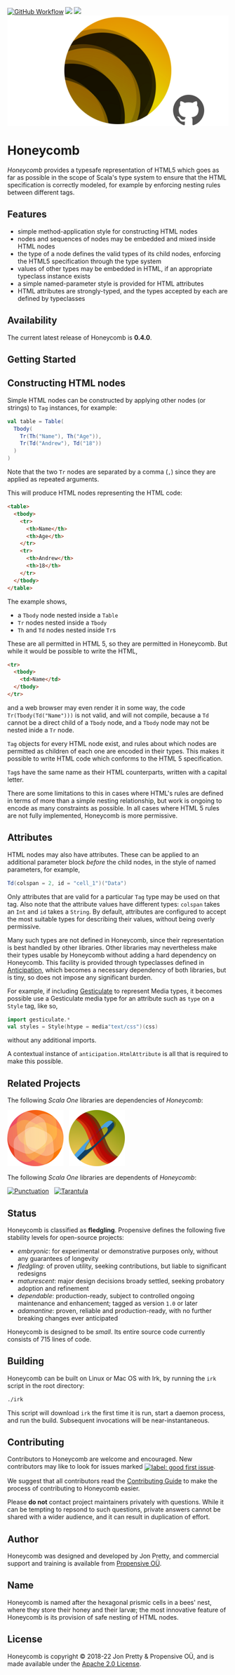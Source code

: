 [<img alt="GitHub Workflow" src="https://img.shields.io/github/workflow/status/propensive/honeycomb/Build/main?style=for-the-badge" height="24">](https://github.com/propensive/honeycomb/actions)
[<img src="https://img.shields.io/maven-central/v/com.propensive/honeycomb-core?color=2465cd&style=for-the-badge" height="24">](https://search.maven.org/artifact/com.propensive/honeycomb-core)
[<img src="https://img.shields.io/discord/633198088311537684?color=8899f7&label=DISCORD&style=for-the-badge" height="24">](https://discord.gg/7b6mpF6Qcf)
<img src="/doc/images/github.png" valign="middle">

# Honeycomb

_Honeycomb_ provides a typesafe representation of HTML5 which goes as far as possible in the scope of
Scala's type system to ensure that the HTML specification is correctly modeled, for example by
enforcing nesting rules between different tags.

## Features

- simple method-application style for constructing HTML nodes
- nodes and sequences of nodes may be embedded and mixed inside HTML nodes
- the type of a node defines the valid types of its child nodes, enforcing the HTML5 specification through the type system
- values of other types may be embedded in HTML, if an appropriate typeclass instance exists
- a simple named-parameter style is provided for HTML attributes
- HTML attributes are strongly-typed, and the types accepted by each are defined by typeclasses


## Availability

The current latest release of Honeycomb is __0.4.0__.

## Getting Started

## Constructing HTML nodes

Simple HTML nodes can be constructed by applying other nodes (or strings) to `Tag` instances, for example:
```scala
val table = Table(
  Tbody(
    Tr(Th("Name"), Th("Age")),
    Tr(Td("Andrew"), Td("18"))
  )
)
```

Note that the two `Tr` nodes are separated by a comma (`,`) since they are applied as repeated arguments.

This will produce HTML nodes representing the HTML code:
```html
<table>
  <tbody>
    <tr>
      <th>Name</th>
      <th>Age</th>
    </tr>
    <tr>
      <th>Andrew</th>
      <th>18</th>
    </tr>
  </tbody>
</table>
```

The example shows,
- a `Tbody` node nested inside a `Table`
- `Tr` nodes nested inside a `Tbody`
- `Th` and `Td` nodes nested inside `Tr`s

These are all permitted in HTML 5, so they are permitted in Honeycomb. But while it would be
possible to write the HTML,
```html
<tr>
  <tbody>
    <td>Name</td>
  </tbody>
</tr>
```
and a web browser may even render it in some way, the code `Tr(Tbody(Td("Name")))` is not valid,
and will not compile, because a `Td` cannot be a direct child of a `Tbody` node, and a `Tbody` node
may not be nested inide a `Tr` node.

`Tag` objects for every HTML node exist, and rules about which nodes are permitted as children of
each one are encoded in their types. This makes it possible to write HTML code which conforms to the
HTML 5 specification.

`Tag`s have the same name as their HTML counterparts, written with a capital letter.

There are some limitations to this in cases where HTML's rules are defined in terms of more than a
simple nesting relationship, but work is ongoing to encode as many constraints as possible. In all
cases where HTML 5 rules are not fully implemented, Honeycomb is more permissive.

## Attributes

HTML nodes may also have attributes. These can be applied to an additional parameter block _before_
the child nodes, in the style of named parameters, for example,
```scala
Td(colspan = 2, id = "cell_1")("Data")
```

Only attributes that are valid for a particular `Tag` type may be used on that tag. Also note that the
attribute values have different types: `colspan` takes an `Int` and `id` takes a `String`. By default,
attributes are configured to accept the most suitable types for describing their values, without
being overly permissive.

Many such types are not defined in Honeycomb, since their representation is best handled by other
libraries. Other libraries may nevertheless make their types usable by Honeycomb without adding a
hard dependency on Honeycomb. This facility is provided through typeclasses defined in
[Anticipation](https://github.com/propensive/anticipation), which becomes a necessary dependency
of both libraries, but is tiny, so does not impose any significant burden.

For example, if including [Gesticulate](https://github.com/propensive/gesticulate/) to represent
Media types, it becomes possible use a Gesticulate media type for an attribute such as `type` on
a `Style` tag, like so,
```scala
import gesticulate.*
val styles = Style(htype = media"text/css")(css)
```
without any additional imports.

A contextual instance of `anticipation.HtmlAttribute` is all that is required to make this possible.


## Related Projects

The following _Scala One_ libraries are dependencies of _Honeycomb_:

[![Anticipation](https://github.com/propensive/anticipation/raw/main/doc/images/128x128.png)](https://github.com/propensive/anticipation/) &nbsp; [![Gossamer](https://github.com/propensive/gossamer/raw/main/doc/images/128x128.png)](https://github.com/propensive/gossamer/) &nbsp;

The following _Scala One_ libraries are dependents of _Honeycomb_:

[![Punctuation](https://github.com/propensive/punctuation/raw/main/doc/images/128x128.png)](https://github.com/propensive/punctuation/) &nbsp; [![Tarantula](https://github.com/propensive/tarantula/raw/main/doc/images/128x128.png)](https://github.com/propensive/tarantula/) &nbsp;

## Status

Honeycomb is classified as __fledgling__. Propensive defines the following five stability levels for open-source projects:

- _embryonic_: for experimental or demonstrative purposes only, without any guarantees of longevity
- _fledgling_: of proven utility, seeking contributions, but liable to significant redesigns
- _maturescent_: major design decisions broady settled, seeking probatory adoption and refinement
- _dependable_: production-ready, subject to controlled ongoing maintenance and enhancement; tagged as version `1.0` or later
- _adamantine_: proven, reliable and production-ready, with no further breaking changes ever anticipated

Honeycomb is designed to be _small_. Its entire source code currently consists of 715 lines of code.

## Building

Honeycomb can be built on Linux or Mac OS with Irk, by running the `irk` script in the root directory:
```sh
./irk
```

This script will download `irk` the first time it is run, start a daemon process, and run the build. Subsequent
invocations will be near-instantaneous.

## Contributing

Contributors to Honeycomb are welcome and encouraged. New contributors may like to look for issues marked
<a href="https://github.com/propensive/honeycomb/labels/good%20first%20issue"><img alt="label: good first issue"
src="https://img.shields.io/badge/-good%20first%20issue-67b6d0.svg" valign="middle"></a>.

We suggest that all contributors read the [Contributing Guide](/contributing.md) to make the process of
contributing to Honeycomb easier.

Please __do not__ contact project maintainers privately with questions. While it can be tempting to repsond to
such questions, private answers cannot be shared with a wider audience, and it can result in duplication of
effort.

## Author

Honeycomb was designed and developed by Jon Pretty, and commercial support and training is available from
[Propensive O&Uuml;](https://propensive.com/).



## Name

Honeycomb is named after the hexagonal prismic cells in a bees' nest, where they store their honey and their larvæ; the most innovative feature of Honeycomb is its provision of safe nesting of HTML nodes.

## License

Honeycomb is copyright &copy; 2018-22 Jon Pretty & Propensive O&Uuml;, and is made available under the
[Apache 2.0 License](/license.md).

